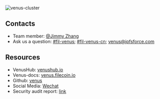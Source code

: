 ![venus-cluster](../../.vuepress/public/contact.jpg)

## Contacts

- Team member: [@Jimmy Zhang](https://filecoinproject.slack.com/team/U06BTFCF4SZ)
- Ask us a question: [#fil-venus](https://filecoinproject.slack.com/archives/CEHHJNJS3); [#fil-venus-cn](https://filecoinproject.slack.com/archives/C028PCH8L31); [venus@ipfsforce.com](mailto:venus@ipfsforce.com)

## Resources
 
- VenusHub: [venushub.io](venushub.io)
- Venus-docs: [venus.filecoin.io](venus.filecoin.io)
- Github: [venus](https://github.com/filecoin-project/venus)
- Social Media: [Wechat](https://mp.weixin.qq.com/s/p4_ch03QeMMXxPyakr_8XQ)
- Security audit report: [link](https://leastauthority.com/static/publications/LeastAuthority_Filecoin_Foundation_Venus_Final_Audit_Report.pdf)
